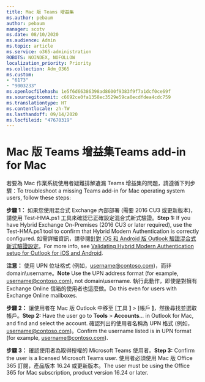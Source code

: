 ```yaml
---
title: Mac 版 Teams 增益集
ms.author: pebaum
author: pebaum
manager: scotv
ms.date: 08/10/2020
ms.audience: Admin
ms.topic: article
ms.service: o365-administration
ROBOTS: NOINDEX, NOFOLLOW
localization_priority: Priority
ms.collection: Adm_O365
ms.custom:
- "6173"
- "9003233"
ms.openlocfilehash: 1e5f6d66386398ad8600f9383f9f7a1dcf0ce69f
ms.sourcegitcommit: c6692ce0fa1358ec3529e59ca0ecdfdea4cdc759
ms.translationtype: HT
ms.contentlocale: zh-TW
ms.lasthandoff: 09/14/2020
ms.locfileid: "47670319"
---
```

# <a name="teams-add-in-for-mac"></a><span data-ttu-id="c441c-102">Mac 版 Teams 增益集</span><span class="sxs-lookup"><span data-stu-id="c441c-102">Teams add-in for Mac</span></span>

<span data-ttu-id="c441c-103">若要為 Mac 作業系統使用者疑難排解遺漏 Teams 增益集的問題，請遵循下列步驟：</span><span class="sxs-lookup"><span data-stu-id="c441c-103">To troubleshoot a missing Teams add-in for Mac operating system users, follow these steps:</span></span>

<span data-ttu-id="c441c-104">**步驟 1：** 如果您使用混合式 Exchange 內部部署 (需要 2016 CU3 或更新版本)，請使用 Test-HMA.ps1 工具來確認已正確設定混合式新式驗證。</span><span class="sxs-lookup"><span data-stu-id="c441c-104">**Step 1:** If you have Hybrid Exchange On-Premises (2016 CU3 or later required), use the Test-HMA.ps1 tool to confirm that Hybrid Modern Authentication is correctly configured.</span></span> <span data-ttu-id="c441c-105">如需詳細資訊，請參閱[針對 iOS 和 Android 版 Outlook 驗證混合式新式驗證設定](https://aka.ms/AA980zq)。</span><span class="sxs-lookup"><span data-stu-id="c441c-105">For more info, see [Validating Hybrid Modern Authentication setup for Outlook for iOS and Android](https://aka.ms/AA980zq).</span></span>  

<span data-ttu-id="c441c-106">**注意：** 使用 UPN 位址格式 (例如，[username@contoso.com](mailto:username@contoso.com))，而非domain\username。</span><span class="sxs-lookup"><span data-stu-id="c441c-106">**Note** Use the UPN address format (for example, [username@contoso.com](mailto:username@contoso.com)), not domain\username.</span></span> <span data-ttu-id="c441c-107">執行此動作，即使是對擁有 Exchange Online 信箱的使用者也這麼做。</span><span class="sxs-lookup"><span data-stu-id="c441c-107">Do this even for users with Exchange Online mailboxes.</span></span>

<span data-ttu-id="c441c-108">**步驟 2：** 讓使用者在 Mac 版 Outlook 中移至 [工具 **]**  >  [帳戶 **]**，然後尋找並選取帳戶。</span><span class="sxs-lookup"><span data-stu-id="c441c-108">**Step 2:** Have the user go to **Tools** > **Accounts**... in Outlook for Mac, and find and select the account.</span></span> <span data-ttu-id="c441c-109">確認列出的使用者名稱為 UPN 格式 (例如，[username@contoso.com](mailto:username@contoso.com))。</span><span class="sxs-lookup"><span data-stu-id="c441c-109">Confirm the username listed is in UPN format (for example, [username@contoso.com](mailto:username@contoso.com)).</span></span>

<span data-ttu-id="c441c-110">**步驟 3：** 確認使用者為取得授權的 Microsoft Teams 使用者。</span><span class="sxs-lookup"><span data-stu-id="c441c-110">**Step 3:** Confirm the user is a licensed Microsoft Teams user.</span></span> <span data-ttu-id="c441c-111">使用者必須使用 Mac 版 Office 365 訂閱，產品版本 16.24 或更新版本。</span><span class="sxs-lookup"><span data-stu-id="c441c-111">The user must be using the Office 365 for Mac subscription, product version 16.24 or later.</span></span>